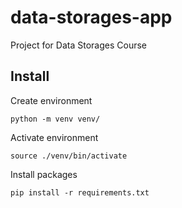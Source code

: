 # data-storages-app
Project for Data Storages Course


## Install
Create environment
```
python -m venv venv/
```

Activate environment
```
source ./venv/bin/activate
```

Install packages
```
pip install -r requirements.txt
```
